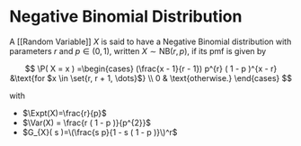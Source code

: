 # Negative Binomial Distribution

A [[Random Variable]] $X$ is said to have a Negative Binomial distribution with parameters $r$ and $p\in( 0 , 1 )$, written $X\sim \mathrm{NB}(r ,p)$, if its pmf is given by

$$
\P( X = x ) =\begin{cases}
(\frac{x - 1}{r - 1}) p^{r} ( 1 - p )^{x - r}
&\text{for $x \in \set{r, r + 1, \dots}$}
\\
0 & \text{otherwise.}
\end{cases}
$$

with

- $\Expt(X)=\frac{r}{p}$
- $\Var(X) = \frac{r ( 1 - p )}{p^{2}}$
- $G_{X}( s )=\(\frac{s p}{1 - s ( 1 - p )}\)^r$

